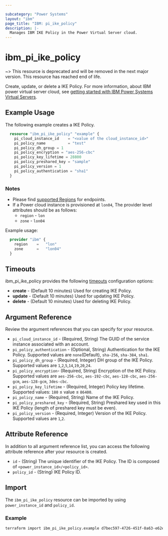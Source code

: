 ```yaml
---

subcategory: "Power Systems"
layout: "ibm"
page_title: "IBM: pi_ike_policy"
description: |-
  Manages IBM IKE Policy in the Power Virtual Server cloud.
---
```


# ibm_pi_ike_policy

~> This resource is deprecated and will be removed in the next major version. This resource has reached end of life.

Create, update, or delete a IKE Policy. For more information, about IBM power virtual server cloud, see [getting started with IBM Power Systems Virtual Servers](https://cloud.ibm.com/docs/power-iaas?topic=power-iaas-getting-started).

## Example Usage

The following example creates a IKE Policy.

```terraform
  resource "ibm_pi_ike_policy" "example" {
    pi_cloud_instance_id    = "<value of the cloud_instance_id>"
    pi_policy_name          = "test"
    pi_policy_dh_group = 1
    pi_policy_encryption = "aes-256-cbc"
    pi_policy_key_lifetime = 28800
    pi_policy_preshared_key = "sample"
    pi_policy_version = 1
    pi_policy_authentication = "sha1"
  }
```

### Notes

- Please find [supported Regions](https://cloud.ibm.com/apidocs/power-cloud#endpoint) for endpoints.
- If a Power cloud instance is provisioned at `lon04`, The provider level attributes should be as follows:
  - `region` - `lon`
  - `zone` - `lon04`

Example usage:
  
  ```terraform
    provider "ibm" {
      region    =   "lon"
      zone      =   "lon04"
    }
  ```
  
## Timeouts

ibm_pi_ike_policy provides the following [timeouts](https://www.terraform.io/docs/language/resources/syntax.html) configuration options:

- **create** - (Default 10 minutes) Used for creating IKE Policy.
- **update** - (Default 10 minutes) Used for updating IKE Policy.
- **delete** - (Default 10 minutes) Used for deleting IKE Policy.

## Argument Reference

Review the argument references that you can specify for your resource.

- `pi_cloud_instance_id` - (Required, String) The GUID of the service instance associated with an account.
- `pi_policy_authentication`  - (Optional, String) Authentication for the IKE Policy. Supported values are `none`(Default), `sha-256`, `sha-384`, `sha1`.
- `pi_policy_dh_group` - (Required, Integer) DH group of the IKE Policy. Supported values are `1`,`2`,`5`,`14`,`19`,`20`,`24`.
- `pi_policy_encryption`- (Required, String) Encryption of the IKE Policy. Supported values are `aes-256-cbc`, `aes-192-cbc`, `aes-128-cbc`, `aes-256-gcm`, `aes-128-gcm`, `3des-cbc`.
- `pi_policy_key_lifetime` - (Required, Integer) Policy key lifetime. Supported values:  `180` ≤ value ≤ `86400`.
- `pi_policy_name` - (Required, String) Name of the IKE Policy.
- `pi_policy_preshared_key` - (Required, String) Preshared key used in this IKE Policy (length of preshared key must be even).
- `pi_policy_version` - (Required, Integer) Version of the IKE Policy. Supported values are `1`,`2`.

## Attribute Reference

In addition to all argument reference list, you can access the following attribute reference after your resource is created.

- `id` - (String) The unique identifier of the IKE Policy. The ID is composed of `<power_instance_id>/<policy_id>`.
- `policy_id` - (String) IKE Policy ID.

## Import

The `ibm_pi_ike_policy` resource can be imported by using `power_instance_id` and `policy_id`.

### Example

```bash
terraform import ibm_pi_ike_policy.example d7bec597-4726-451f-8a63-e62e6f19c32c/cea6651a-bc0a-4438-9f8a-a0770bbf451f
```
